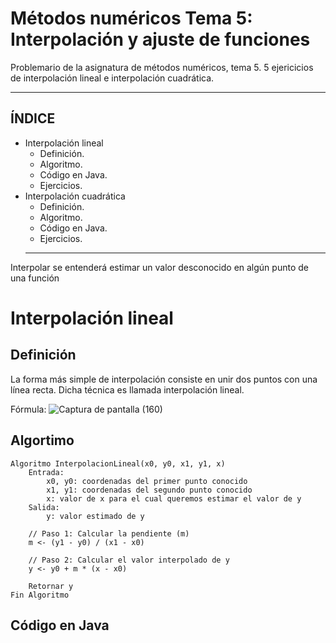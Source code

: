 # Métodos numéricos Tema 5: Interpolación y ajuste de funciones
Problemario de la asignatura de métodos numéricos, tema 5. 5 ejericicios de interpolación lineal e interpolación cuadrática.

********************************************************************************************************************************************
## ÍNDICE
+ Interpolación lineal
  - Definición.
  - Algoritmo.
  - Código en Java.
  - Ejercicios.
+ Interpolación cuadrática
  - Definición.
  - Algoritmo.
  - Código en Java.
  - Ejercicios.
  ********************************************************************************************************************************************
  
Interpolar se entenderá estimar un valor desconocido en algún punto de una función
  
# Interpolación lineal
## Definición
La forma más simple de interpolación consiste en unir dos puntos con una línea recta. Dicha técnica es llamada interpolación lineal.

Fórmula: ![Captura de pantalla (160)](https://github.com/AlanOrgazVillegas/MetodosNumericos_T5/assets/147757830/6b2f7603-0ac1-4428-a816-d2c487434765)

## Algortimo
```
Algoritmo InterpolacionLineal(x0, y0, x1, y1, x)
    Entrada:
        x0, y0: coordenadas del primer punto conocido
        x1, y1: coordenadas del segundo punto conocido
        x: valor de x para el cual queremos estimar el valor de y
    Salida:
        y: valor estimado de y

    // Paso 1: Calcular la pendiente (m)
    m <- (y1 - y0) / (x1 - x0)
    
    // Paso 2: Calcular el valor interpolado de y
    y <- y0 + m * (x - x0)
    
    Retornar y
Fin Algoritmo

```
## Código en Java






